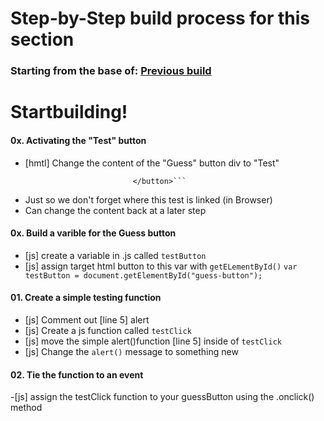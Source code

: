 # Step-by-Step build process for this section

### Starting from the base of: [Previous build](https://github.com/NeuTrix/Hangman-tutorial/tree/master/Lecture-06-connecting-js-display/Step-0601-connect-js-file)

# Startbuilding!

#### 0x. Activating the "Test" button
- [hmtl] Change the content of the "Guess" button div to "Test"
	```<button class="outline col-md-4 btn-block btn-default" id="guess-button">	TEST
							</button>```
- Just so we don't forget where this test is linked (in Browser)
- Can change the content back at a later step

#### 0x. Build a varible for the Guess button
		
- [js] create a variable in .js called `testButton` 
- [js] assign target html button to this var with `getELementById()`
	```var testButton = document.getElementById("guess-button");```

#### 01. Create a simple testing function 
- [js] Comment out [line 5] alert
- [js] Create a js function called `testClick`
- [js] move the simple alert()function [line 5] inside of `testClick`
- [js] Change the `alert()` message to something new

#### 02. Tie the function to an event
-[js] assign the testClick function to your guessButton using the .onclick() method

